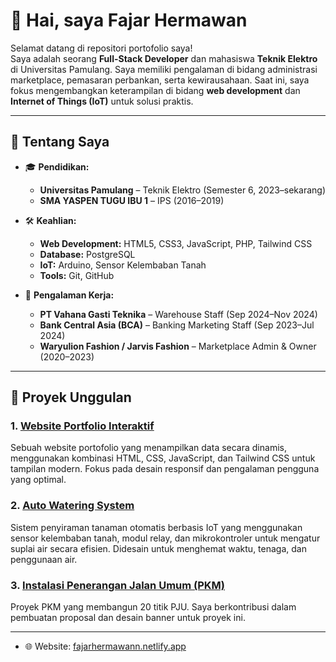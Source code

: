 # 👋 Hai, saya Fajar Hermawan

Selamat datang di repositori portofolio saya!  
Saya adalah seorang **Full-Stack Developer** dan mahasiswa **Teknik Elektro** di Universitas Pamulang. Saya memiliki pengalaman di bidang administrasi marketplace, pemasaran perbankan, serta kewirausahaan. Saat ini, saya fokus mengembangkan keterampilan di bidang **web development** dan **Internet of Things (IoT)** untuk solusi praktis.

---

## 💼 Tentang Saya

- 🎓 **Pendidikan:**  
  - **Universitas Pamulang** – Teknik Elektro (Semester 6, 2023–sekarang)  
  - **SMA YASPEN TUGU IBU 1** – IPS (2016–2019)

- 🛠️ **Keahlian:**
  - **Web Development:** HTML5, CSS3, JavaScript, PHP, Tailwind CSS
  - **Database:** PostgreSQL
  - **IoT:** Arduino, Sensor Kelembaban Tanah
  - **Tools:** Git, GitHub

- 💼 **Pengalaman Kerja:**
  - **PT Vahana Gasti Teknika** – Warehouse Staff (Sep 2024–Nov 2024)
  - **Bank Central Asia (BCA)** – Banking Marketing Staff (Sep 2023–Jul 2024)
  - **Waryulion Fashion / Jarvis Fashion** – Marketplace Admin & Owner (2020–2023)

---

## 🚀 Proyek Unggulan

### 1. [Website Portfolio Interaktif](https://fajarhermawann.netlify.app/)
Sebuah website portofolio yang menampilkan data secara dinamis, menggunakan kombinasi HTML, CSS, JavaScript, dan Tailwind CSS untuk tampilan modern. Fokus pada desain responsif dan pengalaman pengguna yang optimal.

### 2. [Auto Watering System](https://github.com/username/auto-watering-system)
Sistem penyiraman tanaman otomatis berbasis IoT yang menggunakan sensor kelembaban tanah, modul relay, dan mikrokontroler untuk mengatur suplai air secara efisien. Didesain untuk menghemat waktu, tenaga, dan penggunaan air.

### 3. [Instalasi Penerangan Jalan Umum (PKM)](https://github.com/username/penerangan-jalan-umum)
Proyek PKM yang membangun 20 titik PJU. Saya berkontribusi dalam pembuatan proposal dan desain banner untuk proyek ini.

---

- 🌐 Website: [fajarhermawann.netlify.app](https://fajarhermawann.netlify.app/)
